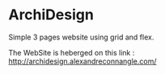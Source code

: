 # ArchiDesign

Simple 3 pages website using grid and flex.

The WebSite is heberged on this link : http://archidesign.alexandreconnangle.com/
